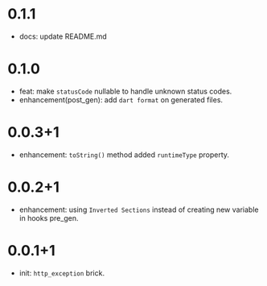# 0.1.1

- docs: update README.md

# 0.1.0

- feat: make `statusCode` nullable to handle unknown status codes.
- enhancement(post_gen): add `dart format` on generated files.

# 0.0.3+1

- enhancement: `toString()` method added `runtimeType` property.

# 0.0.2+1

- enhancement: using `Inverted Sections` instead of creating new variable in hooks pre_gen.

# 0.0.1+1

- init: `http_exception` brick.
